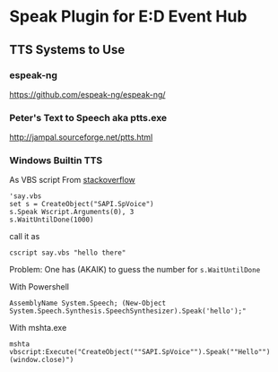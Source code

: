 # Speak Plugin for E:D Event Hub

## TTS Systems to Use

### espeak-ng
https://github.com/espeak-ng/espeak-ng/

### Peter's Text to Speech aka ptts.exe
http://jampal.sourceforge.net/ptts.html

### Windows Builtin TTS
As VBS script From [stackoverflow](https://stackoverflow.com/questions/1040655/ms-speech-from-command-line)

```
'say.vbs
set s = CreateObject("SAPI.SpVoice")
s.Speak Wscript.Arguments(0), 3
s.WaitUntilDone(1000)
```

call it as

```
cscript say.vbs "hello there"
```

Problem: One has (AKAIK) to guess the number for `s.WaitUntilDone`

With Powershell

```
AssemblyName System.Speech; (New-Object System.Speech.Synthesis.SpeechSynthesizer).Speak('hello');"
```

With mshta.exe

```
mshta vbscript:Execute("CreateObject(""SAPI.SpVoice"").Speak(""Hello"")(window.close)")
```
